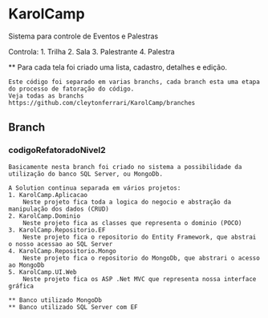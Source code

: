 KarolCamp
=========

Sistema para controle de Eventos e Palestras

Controla:
	1. Trilha
	2. Sala
	3. Palestrante
	4. Palestra

** Para cada tela foi criado uma lista, cadastro, detalhes e edição.

	Este código foi separado em varias branchs, cada branch esta uma etapa do processo de fatoração do código. 
	Veja todas as branchs https://github.com/cleytonferrari/KarolCamp/branches


## Branch ##

### codigoRefatoradoNivel2 ###
	Basicamente nesta branch foi criado no sistema a possibilidade da utilização do banco SQL Server, ou MongoDb.
	
	A Solution continua separada em vários projetos:
	1. KarolCamp.Aplicacao
		Neste projeto fica toda a logica do negocio e abstração da manipulação dos dados (CRUD)
	2. KarolCamp.Dominio
		Neste projeto fica as classes que representa o dominio (POCO)
	3. KarolCamp.Repositorio.EF
		Neste projeto fica o repositorio do Entity Framework, que abstrai o nosso acessao ao SQL Server
	4. KarolCamp.Repositorio.Mongo
		Neste projeto fica o repositorio do MongoDb, que abstrari o acesso ao MongoDb
	5. KarolCamp.UI.Web
		Neste projeto fica os ASP .Net MVC que representa nossa interface gráfica
		
	** Banco utilizado MongoDb
	** Banco utilizado SQL Server com EF
